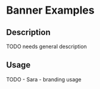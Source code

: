 # Banner Examples

## Description
TODO needs general description

## Usage
TODO - Sara - branding usage